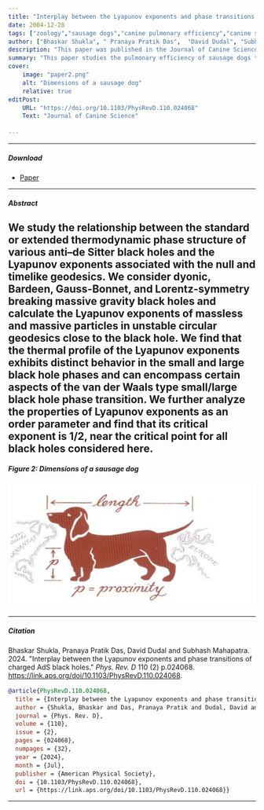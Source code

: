 ```yaml
---
title: "Interplay between the Lyapunov exponents and phase transitions of charged AdS black holes" 
date: 2004-12-28
tags: ["zoology","sausage dogs","canine pulmonary efficiency","canine science","experimental zoology"]
author: ["Bhaskar Shukla", " Pranaya Pratik Das",  "David Dudal", "Subhash Mahapatra"]
description: "This paper was published in the Journal of Canine Science, 2004." 
summary: "This paper studies the pulmonary efficiency of sausage dogs through several experiments." 
cover:
    image: "paper2.png"
    alt: "Dimensions of a sausage dog"
    relative: true
editPost:
    URL: "https://doi.org/10.1103/PhysRevD.110.024068"
    Text: "Journal of Canine Science"

---
```


---

##### Download

+ [Paper](paper2.pdf)

---

##### Abstract

We study the relationship between the standard or extended thermodynamic phase structure of various anti–de Sitter black holes and the Lyapunov exponents associated with the null and timelike geodesics. We consider dyonic, Bardeen, Gauss-Bonnet, and Lorentz-symmetry breaking massive gravity black holes and calculate the Lyapunov exponents of massless and massive particles in unstable circular geodesics close to the black hole. We find that the thermal profile of the Lyapunov exponents exhibits distinct behavior in the small and large black hole phases and can encompass certain aspects of the van der Waals type small/large black hole phase transition. We further analyze the properties of Lyapunov exponents as an order parameter and find that its critical exponent is 1/2, near the critical point for all black holes considered here.
---

##### Figure 2: Dimensions of a sausage dog

![](paper2.png)

---

##### Citation

Bhaskar Shukla, Pranaya Pratik Das, David Dudal and Subhash Mahapatra. 2024. "Interplay between the Lyapunov exponents and phase transitions of charged AdS black holes." *Phys. Rev. D* 110 (2) p.024068. https://link.aps.org/doi/10.1103/PhysRevD.110.024068.

```BibTeX
@article{PhysRevD.110.024068,
  title = {Interplay between the Lyapunov exponents and phase transitions of charged AdS black holes},
  author = {Shukla, Bhaskar and Das, Pranaya Pratik and Dudal, David and Mahapatra, Subhash},
  journal = {Phys. Rev. D},
  volume = {110},
  issue = {2},
  pages = {024068},
  numpages = {32},
  year = {2024},
  month = {Jul},
  publisher = {American Physical Society},
  doi = {10.1103/PhysRevD.110.024068},
  url = {https://link.aps.org/doi/10.1103/PhysRevD.110.024068}}
```

---

